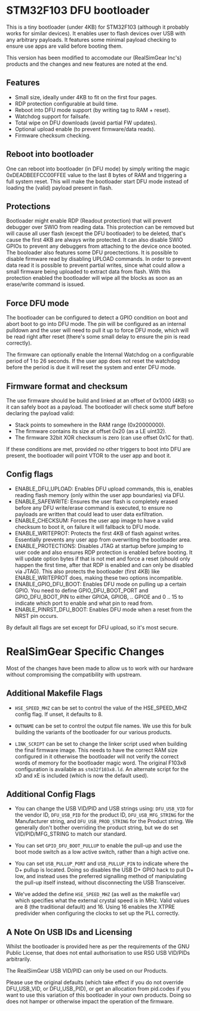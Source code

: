 
STM32F103 DFU bootloader
========================

This is a tiny bootloader (under 4KB) for STM32F103 (although it probably
works for similar devices). It enables user to flash devices over USB
with any arbitrary payloads. It features some minimal payload checking
to ensure use apps are valid before booting them.

This version has been modified to accomodate our (RealSimGear Inc's) products 
and the changes and new features are noted at the end.

Features
--------

* Small size, ideally under 4KB to fit on the first four pages.
* RDP protection configurable at build time.
* Reboot into DFU mode support (by writing tag to RAM + reset).
* Watchdog support for failsafe.
* Total wipe on DFU downloads (avoid partial FW updates).
* Optional upload enable (to prevent firmware/data reads).
* Firmware checksum checking.


Reboot into bootloader
----------------------

One can reboot into bootloader (in DFU mode) by simply writing the magic
0xDEADBEEFCC00FFEE value to the last 8 bytes of RAM and triggering a full
system reset. This will make the bootloader start DFU mode instead of
loading the (valid) payload present in flash.

Protections
-----------

Bootloader might enable RDP (Readout protection) that will prevent debugger
over SWIO from reading data. This protection can be removed but will cause
all user flash (except the DFU bootloader) to be deleted, that's cause the
first 4KB are always write protected. It can also disable SWIO GPIOs to
prevent any debuggers from attaching to the device once booted.
The booloader also features some DFU proectections. It is possible to
disable firmware read by disabling UPLOAD commands. In order to prevent
data read it is possible to prevent partial writes, since what could allow
a small firmware being uploaded to extract data from flash. With this
protection enabled the bootloader will wipe all the blocks as soon as
an erase/write command is issued.

Force DFU mode
--------------

The bootloader can be configured to detect a GPIO condition on boot and
abort boot to go into DFU mode. The pin will be configured as an internal
pulldown and the user will need to pull it up to force DFU mode, which
will be read right after reset (there's some small delay to ensure the
pin is read correctly).

The firmware can optionally enable the Internal Watchdog on a configurable
period of 1 to 26 seconds. If the user app does not reset the watchdog
before the period is due it will reset the system and enter DFU mode.

Firmware format and checksum
----------------------------

The use firmware should be build and linked at an offset of 0x1000 (4KB)
so it can safely boot as a payload. The bootloader will check some stuff
before declaring the payload valid:

 * Stack points to somewhere in the RAM range (0x20000000).
 * The firmware contains its size at offset 0x20 (as a LE uint32).
 * The firmware 32bit XOR checksum is zero (can use offset 0x1C for that).

If these conditions are met, provided no other triggers to boot into DFU
are present, the bootloader will point VTOR to the user app and boot it.


Config flags
------------

* ENABLE_DFU_UPLOAD: Enables DFU upload commands, this is, enables reading
  flash memory (only within the user app boundaries) via DFU.
* ENABLE_SAFEWRITE: Ensures the user flash is completely erased before any
  DFU write/erase command is executed, to ensure no payloads are written
  that could lead to user data exfiltration.
* ENABLE_CHECKSUM: Forces the user app image to have a valid checksum to
  boot it, on failure it will fallback to DFU mode.
* ENABLE_WRITEPROT: Protects the first 4KB of flash against writes.
  Essentially prevents any user app from overwriting the bootloader area.
* ENABLE_PROTECTIONS: Disables JTAG at startup before jumping to user code
  and also ensures RDP protection is enabled before booting. It will update
  option bytes if that is not met and force a reset (should only happen the
  first time, after that RDP is enabled and can only be disabled via JTAG).
  This also protects the bootloader (first 4KB) like ENABLE_WRITEPROT does,
  making these two options incompatible.
* ENABLE_GPIO_DFU_BOOT: Enables DFU mode on pulling up a certain GPIO.
  You need to define GPIO_DFU_BOOT_PORT and GPIO_DFU_BOOT_PIN to either
  GPIOA, GPIOB, .. GPIOE and 0 .. 15 to indicate which port to enable and
  what pin to read from.
* ENABLE_PINRST_DFU_BOOT: Enables DFU mode when a reset from the NRST pin
  occurs.

By default all flags are set except for DFU upload, so it's most secure.

RealSimGear Specific Changes
============================

Most of the changes have been made to allow us to work with our hardware without
compromising the compatibility with upstream.

Additional Makefile Flags
-------------------------

* `HSE_SPEED_MHZ` can be set to control the value of the HSE_SPEED_MHZ config 
  flag.  If unset, it defaults to 8.

* `OUTNAME` can be set to control the output file names.  We use this for bulk
  building the variants of the bootloader for our various products.

* `LINK_SCRIPT` can be set to change the linker script used when building the
  final firmware image.  This needs to have the correct RAM size configured
  in it otherwise the bootloader will not verify the correct words of memory
  for the bootloader magic word.  The original F103x8 configuration is
  available as `stm32f103x8.ld`.  An alternate script for the xD and xE is
  included (which is now the default used).

Additional Config Flags
-----------------------

* You can change the USB VID/PID and USB strings using:
  `DFU_USB_VID` for the vendor ID, `DFU_USB_PID` for the product ID,
  `DFU_USB_MFG_STRING` for the Manufacturer string, and
  `DFU_USB_PROD_STRING` for the Product string.   We generally don't bother
  overriding the product string, but we do set VID/PID/MFG_STRING to match
  our standard.

* You can set `GPIO_DFU_BOOT_PULLUP` to enable the pull-up and use the boot mode
  switch as a low active switch, rather than a high active one.

* You can set `USB_PULLUP_PORT` and `USB_PULLUP_PIN` to indicate where the D+
  pullup is located.  Doing so disables the USB D+ GPIO hack to pull D+ low,
  and instead uses the preferred signalling method of manipulating the pull-up
  itself instead, without disconnecting the USB Transceiver.

* We've added the define `HSE_SPEED_MHZ` (as well as the makefile var) which
  specifies what the external crystal speed is in MHz.  Valid values are 8 (the
  traditional default) and 16.  Using 16 enables the XTPRE predivider when
  configuring the clocks to set up the PLL correctly.

A Note On USB IDs and Licensing
-------------------------------

Whilst the bootloader is provided here as per the requirements of the GNU Public
License, that does not entail authorisation to use RSG USB VID/PIDs arbitrarily.

The RealSimGear USB VID/PID can only be used on our Products.

Please use the original defaults (which take effect if you do not override
DFU_USB_VID, or DFU_USB_PID), or get an allocation from pid.codes if you
want to use this variation of this bootloader in your own products.   Doing so
does not hamper or otherwise impact the operation of the firmware.
